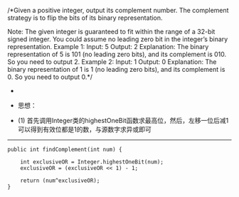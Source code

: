 /*Given a positive integer, output its complement number. The complement strategy is to flip the bits of its binary representation.

Note:
The given integer is guaranteed to fit within the range of a 32-bit signed integer.
You could assume no leading zero bit in the integer’s binary representation.
Example 1:
Input: 5
Output: 2
Explanation: The binary representation of 5 is 101 (no leading zero bits), and its complement is 010. So you need to output 2.
Example 2:
Input: 1
Output: 0
Explanation: The binary representation of 1 is 1 (no leading zero bits), and its complement is 0. So you need to output 0.*/

 
* 
* 思想：

* (1) 首先调用Integer类的highestOneBit函数求最高位，然后，左移一位后减1可以得到有效位都是1的数，与源数字求异或即可

----
    

    public int findComplement(int num) {

        int exclusiveOR = Integer.highestOneBit(num);
        exclusiveOR = (exclusiveOR << 1) - 1;

        return (num^exclusiveOR);
    }
